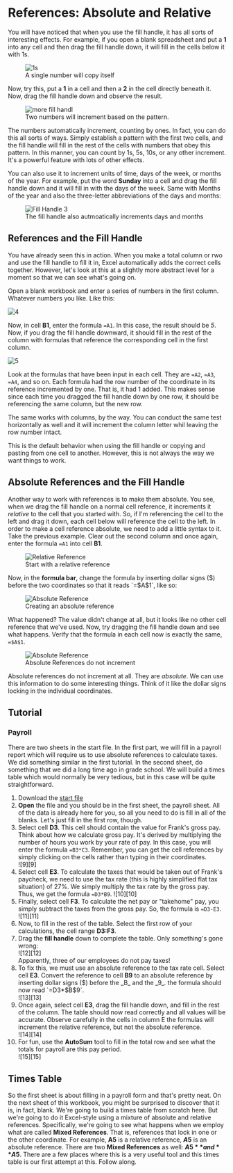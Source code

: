 # References: Absolute and Relative

You will have noticed that when you use the fill handle, it has all sorts of interesting effects. For example, if you open a blank spreadsheet and put a **1** into any cell and then drag the fill handle down, it will fill in the cells below it with 1s.

<figure>
    <img src="images/tutorial_ref/1.png" alt="1s">
    <figcaption>A single number will copy itself</figcaption>
</figure>

Now, try this, put a **1** in a cell and then a **2** in the cell directly beneath it. Now, drag the fill handle down and observe the result.

<figure>
    <img src="images/tutorial_ref/2.png" alt="more fill handl">
    <figcaption>Two numbers will increment based on the pattern.</figcaption>
</figure>

The numbers automatically increment, counting by ones. In fact, you can do this all sorts of ways. Simply establish a pattern with the first two cells, and the fill handle will fill in the rest of the cells with numbers that obey this pattern. In this manner, you can count by 1s, 5s, 10s, or any other increment. It's a powerful feature with lots of other effects.

You can also use it to increment units of time, days of the week, or months of the year. For example, put the word **Sunday** into a cell and drag the fill handle down and it will fill in with the days of the week. Same with Months of the year and also the three-letter abbreviations of the days and months:

<figure>
    <img src="images/tutorial_ref/3.png" alt="Fill Handle 3">
    <figcaption>The fill handle also autmoatically increments days and months</figcaption>
</figure>

## References and the Fill Handle

You have already seen this in action. When you make a total column or rwo and use the fill handle to fill it in, Excel automatically adds the correct cells together. However, let's look at this at a slightly more abstract level for a moment so that we can see what's going on.

Open a blank workbook and enter a series of numbers in the first column. Whatever numbers you like. Like this:

![4][4]

Now, in cell **B1**, enter the formula `=A1`. In this case, the result should be _5_. Now, if you drag the fill handle downward, it should fill in the rest of the column with formulas that reference the corresponding cell in the first column.

![5][5]

Look at the formulas that have been input in each cell. They are `=A2`, `=A3`, `=A4`, and so on. Each formula had the row number of the coordinate in its reference incremented by one. That is, it had 1 added. This makes sense since each time you dragged the fill handle down by one row, it should be referencing the same column, but the new row.

The same works with columns, by the way. You can conduct the same test horizontally as well and it will increment the column letter whil leaving the row number intact.

This is the default behavior when using the fill handle or copying and pasting from one cell to another. However, this is not always the way we want things to work.

## Absolute References and the Fill Handle

Another way to work with references is to make them absolute. You see, when we drag the fill handle on a normal cell reference, it increments it _relative_ to the cell that you started with. So, if I'm referencing the cell to the left and drag it down, each cell below will reference the cell to the left. In order to make a cell reference absolute, we need to add a little syntax to it. Take the previous example. Clear out the second column and once again, enter the formula `=A1` into cell **B1**.

<figure>
    <img src="images/tutorial_ref/6.png" alt="Relative Reference">
    <figcaption>Start with a relative reference</figcaption>
</figure>

Now, in the **formula bar**, change the formula by inserting dollar signs ($) before the two coordinates so that it reads `=$A$1`, like so:

<figure>
    <img src="images/tutorial_ref/7.png" alt="Absolute Reference">
    <figcaption>Creating an absolute reference</figcaption>
</figure>

What happened? The value didn't change at all, but it looks like no other cell reference that we've used. Now, try dragging the fill handle down and see what happens. Verify that the formula in each cell now is exactly the same, `=$A$1`.

<figure>
    <img src="images/tutorial_ref/8.png" alt="Absolute Reference">
    <figcaption>Absolute References do not increment</figcaption>
</figure>

Absolute references do not increment at all. They are _absolute_. We can use this information to do some interesting things. Think of it like the dollar signs locking in the individual coordinates. 

## Tutorial

### Payroll

There are two sheets in the start file. In the first part, we will fill in a payroll report which will require us to use absolute references to calculate taxes. We did something similar in the first tutorial. In the second sheet, do something that we did a long time ago in grade school. We will build a times table which would normally be very tedious, but in this case will be quite straightforward. 

1. Download the [start file](http://erickuha.com/primer/excel_resources/tutorial_references_start.xlsx)
1. **Open** the file and you should be in the first sheet, the payroll sheet. All of the data is already here for you, so all you need to do is fill in all of the blanks. Let's just fill in the first row, though.
1. Select cell **D3**. This cell should contain the value for Frank's gross pay. Think about how we calculate gross pay. It's derived by multiplying the number of hours you work by your rate of pay. In this case, you will enter the formula `=B3*C3`. Remember, you can get the cell references by simply clicking on the cells rather than typing in their coordinates. <br> ![9][9]
1. Select cell **E3**. To calculate the taxes that would be taken out of Frank's paycheck, we need to use the tax rate (this is highly simplified flat tax situation) of 27%. We simply multiply the tax rate by the gross pay. Thus, we get the formula `=D3*B9`. ![10][10]
1. Finally, select cell **F3**. To calculate the net pay or "takehome" pay, you simply subtract the taxes from the gross pay. So, the formula is `=D3-E3`. <br> ![11][11]
1. Now, to fill in the rest of the table. Select the first row of your calculations, the cell range **D3:F3**.
1. Drag the **fill handle** down to complete the table. Only something's gone wrong: <br> ![12][12] <br> Apparently, three of our employees do not pay taxes!
1. To fix this, we must use an absolute reference to the tax rate cell. Select cell **E3**. Convert the reference to cell **B9** to an absolute reference by inserting dollar signs ($) before the _B_ and the _9_. the formula should now read `=D3*$B$9`. <br> ![13][13]
1. Once again, select cell **E3**, drag the fill handle down, and fill in the rest of the column. The table should now read correctly and all values will be accurate. Observe carefully in the cells in column E the formulas will increment the relative reference, but not the absolute reference. <br> ![14][14]
1. For fun, use the **AutoSum** tool to fill in the total row and see what the totals for payroll are this pay period. <br> ![15][15]

## Times Table
So the first sheet is about filling in a payroll form and that's pretty neat. On the next sheet of this workbook, you might be surprised to discover that it is, in fact, blank. We're going to build a times table from scratch here. But we're going to do it Excel-style using a mixture of absolute and relative references. Specifically, we're going to see what happens when we employ what are called **Mixed References**. That is, references that lock in one or the other coordinate. For example, **A5** is a relative reference, **$A$5** is an absolute reference. There are two **Mixed References** as well: **$A5** and **A$5**. There are a few places where this is a very useful tool and this times table is our first attempt at this.  Follow along.


<!-- images -->

[4]: images/tutorial_ref/4.png
[5]: images/tutorial_ref/5.png
